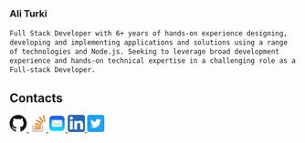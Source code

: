 ### Ali Turki
```
Full Stack Developer with 6+ years of hands-on experience designing, developing and implementing applications and solutions using a range of technologies and Node.js. Seeking to leverage broad development experience and hands-on technical expertise in a challenging role as a Full-stack Developer.
```

## Contacts

<ul style="list-style:none;padding:0;margin:0">
  <li style="display:inline"><a href="https://github.com/ali-turki" target="_blank">
  <img src="https://raw.githubusercontent.com/anbturki/anbturki/master/assets/github.png" width="30"/>
  </a>
  </li>
  <li style="display:inline"><a href="https://stackoverflow.com/users/5853931/ali-turki" target="_blank">
  <img src="https://raw.githubusercontent.com/anbturki/anbturki/master/assets/stackoverflow.png" width="30"/>
  </a>
  </li>
    <li style="display:inline"><a href="mailto:ali@turkii.me" target="_blank">
  <img src="https://raw.githubusercontent.com/anbturki/anbturki/master/assets/email.png" width="30"/>
  </a>
  </li>
  <li style="display:inline"><a href="https://www.linkedin.com/in/anbturki/" target="_blank">
  <img src="https://raw.githubusercontent.com/anbturki/anbturki/master/assets/linkedin.png" width="30"/> 
  </a>
  </li>
  <li style="display:inline"><a href="https://twitter.com/anbturki/" target="_blank">
  <img src="https://raw.githubusercontent.com/anbturki/anbturki/master/assets/twitter.png" width="30"/> 
  </a>
  </li>
</ul>